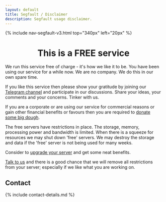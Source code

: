 ```yaml
---
layout: default
title: Segfault / Disclaimer
description: Segfault usage disclaimer.
---
```


<!-- Begin of ugly CSS navigation styling hack -->
<style>a[href*="/free/"] { font-weight: bold; }</style>
<!-- End of ugly CSS navigation styling hack -->

{% include nav-segfault-v3.html top="340px" left="20px" %}

<div style="text-align:center"><h1>This is a FREE service</h1></div>

We run this service free of charge - it's how we like it to be. You have been using our service for a while now. We are no company. We do this in our own spare time.

If you like this service then please show your gratitude by joining our [Telegram channel](https://t.me/thcorg) and participate in our discussions. Share your ideas, your comments and your concerns. Tinker with us.

If you are a corporate or are using our service for commercial reasons or gain other financial benefits or favours then you are required to [donate some big dough](../upgrade).

The free servers have restrictions in place. The storage, memory, processing power and bandwidth is limited. When there is a squeeze for resources we may shut down 'free' servers. We may destroy the storage and data if the 'free' server is not being used for many weeks.

Consider to [upgrade your server](../upgrade) and get some neat benefits.

[Talk to us](https://t.me/thcorg) and there is a good chance that we will remove all restrictions from your server; especially if we like what you are working on.

## Contact

{% include contact-details.md %}
